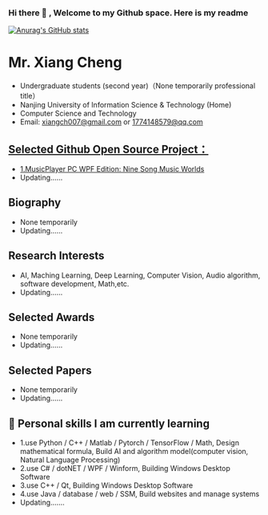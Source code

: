 ### Hi there 👋 , Welcome to my Github space. Here is my readme

<!--
**Super-Badmen-Viper/Super-Badmen-Viper** is a ✨ _special_ ✨ repository because its `README.md` (this file) appears on your GitHub profile.

Here are some ideas to get you started:

- 🔭 I’m currently working on ...
- 🌱 I’m currently learning ...
- 👯 I’m looking to collaborate on ...
- 🤔 I’m looking for help with ...
- 💬 Ask me about ...
- 📫 How to reach me: ...
- 😄 Pronouns: ...
- ⚡ Fun fact: ...
-->
[![Anurag's GitHub stats](https://github-readme-stats.vercel.app/api?username=Super-Badmen-Viper)](https://github.com/anuraghazra/github-readme-stats)

# Mr. Xiang Cheng
- Undergraduate students (second year)（None temporarily professional title）
- Nanjing University of Information Science & Technology (Home)
- Computer Science and Technology
- Email: xiangch007@gmail.com  or  1774148579@qq.com

## <a href="https://github.com/Super-Badmen-Viper">Selected Github Open Source Project：</a>
- <a href="//github.com/Super-Badmen-Viper/MoZhiMusicPlayer">1.MusicPlayer PC WPF Edition: Nine Song Music Worlds</a>
- Updating......

## Biography
- None temporarily
- Updating......

## Research Interests
- AI, Maching Learning, Deep Learning, Computer Vision, Audio algorithm, software development, Math,etc.
- Updating......

## Selected Awards
- None temporarily
- Updating......

## Selected Papers
- None temporarily
- Updating......

## 🌱 Personal skills I am currently learning
- 1.use Python / C++ / Matlab / Pytorch / TensorFlow / Math, Design mathematical formula, Build AI and algorithm model(computer vision, Natural Language Processing)
- 2.use C# / dotNET / WPF / Winform, Building Windows Desktop Software
- 3.use C++ / Qt, Building Windows Desktop Software
- 4.use Java / database / web / SSM, Build websites and manage systems
- Updating.......
## 

<!--
<h2 style="color: #2E64FE;">Selected Invited Talks</h2>
<p>None temporarily</p>
<h2 style="color: #2E64FE;">Selected Publications [Full publication list is available in <a href="">Google Scholar</a>]</h2>
<p>None temporarily</p>
<h2 style="color: #2E64FE;">Professional Service</h2>
<p>None temporarily</p>
<h2 style="color: #2E64FE;">Selected Challenges</h2>
<p>None temporarily</p>
<h2 style="color: #2E64FE;">Teaching</h2>
<p>None temporarily</p>
-->
